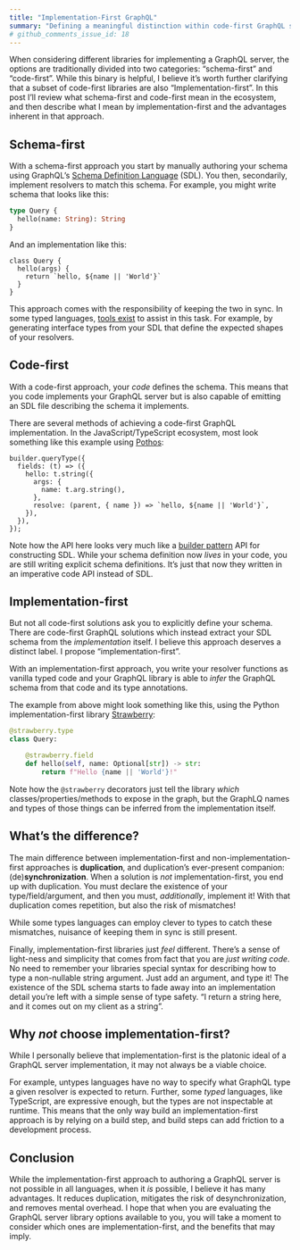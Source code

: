 ```yaml
---
title: "Implementation-First GraphQL"
summary: "Defining a meaningful distinction within code-first GraphQL server libraries"
# github_comments_issue_id: 18
---
```


When considering different libraries for implementing a GraphQL server, the options are traditionally divided into two categories: “schema-first” and “code-first”. While this binary is helpful, I believe it’s worth further clarifying that a subset of code-first libraries are also “Implementation-first”. In this post I’ll review what schema-first and code-first mean in the ecosystem, and then describe what I mean by implementation-first and the advantages inherent in that approach.

## Schema-first

With a schema-first approach you start by manually authoring your schema using GraphQL’s [Schema Definition Language](https://www.apollographql.com/docs/apollo-server/schema/schema/#the-schema-definition-language) (SDL). You then, secondarily, implement resolvers to match this schema. For example, you might write schema that looks like this:

```graphql
type Query {
  hello(name: String): String
}
```

And an implementation like this:

```tsx
class Query {
  hello(args) {
    return `hello, ${name || 'World'}`
  }
}
```

This approach comes with the responsibility of keeping the two in sync. In some typed languages, [tools exist](https://the-guild.dev/graphql/codegen) to assist in this task. For example, by generating interface types from your SDL that define the expected shapes of your resolvers.

## Code-first

With a code-first approach, your *code* defines the schema. This means that you code implements your GraphQL server but is also capable of emitting an SDL file describing the schema it implements.

There are several methods of achieving a code-first GraphQL implementation. In the JavaScript/TypeScript ecosystem, most look something like this example using [Pothos](https://pothos-graphql.dev/):

```tsx
builder.queryType({
  fields: (t) => ({
    hello: t.string({
      args: {
        name: t.arg.string(),
      },
      resolve: (parent, { name }) => `hello, ${name || 'World'}`,
    }),
  }),
});
```

Note how the API here looks very much like a [builder pattern](https://en.wikipedia.org/wiki/Builder_pattern) API for constructing SDL. While your schema definition now *lives* in your code, you are still writing explicit schema definitions. It’s just that now they written in an imperative code API instead of SDL.

## Implementation-first

But not all code-first solutions ask you to explicitly define your schema. There are code-first GraphQL solutions which instead extract your SDL schema from the *implementation* itself. I believe this approach deserves a distinct label. I propose “implementation-first”.

With an implementation-first approach, you write your resolver functions as vanilla typed code and your GraphQL library is able to *infer* the GraphQL schema from that code and its type annotations.

The example from above might look something like this, using the Python implementation-first  library [Strawberry](https://strawberry.rocks/):

```python
@strawberry.type
class Query:

    @strawberry.field
    def hello(self, name: Optional[str]) -> str:
        return f"Hello {name || 'World'}!"
```

Note how the `@strawberry` decorators just tell the library *which* classes/properties/methods to expose in the graph, but the GraphLQ names and types of those things can be inferred from the implementation itself.

## What’s the difference?

The main difference between implementation-first and non-implementation-first approaches is **duplication**, and duplication’s ever-present companion: (de)**synchronization**. When a solution is *not* implementation-first, you end up with duplication. You must declare the existence of your type/field/argument, and then you must, *additionally*, implement it! With that duplication comes repetition, but also the risk of mismatches!

While some types languages can employ clever to types to catch these mismatches, nuisance of keeping them in sync is still present.

Finally, implementation-first libraries just *feel* different. There’s a sense of light-ness and simplicity that comes from fact that you are *just writing code*. No need to remember your libraries special syntax for describing how to type a non-nullable string argument. Just add an argument, and type it! The existence of the SDL schema starts to fade away into an implementation detail you’re left with a simple sense of type safety. “I return a string here, and it comes out on my client as a string”.

## Why _not_ choose implementation-first?

While I personally believe that implementation-first is the platonic ideal of a GraphQL server implementation, it may not always be a viable choice.

For example, untypes languages have no way to specify what GraphQL type a given resolver is expected to return. Further, some *typed* languages, like TypeScript, are expressive enough, but the types are not inspectable at runtime. This means that the only way build an implementation-first approach is by relying on a build step, and build steps can add friction to a development process.

## Conclusion

While the implementation-first approach to authoring a GraphQL server is not possible in all languages, when it *is* possible, I believe it has many advantages. It reduces duplication, mitigates the risk of desynchronization, and removes mental overhead. I hope that when you are evaluating the GraphQL server library options available to you, you will take a moment to consider which ones are implementation-first, and the benefits that may imply.